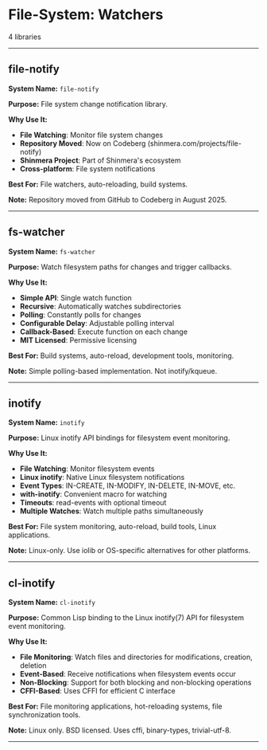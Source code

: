 # File-System: Watchers

4 libraries

---

## file-notify

**System Name:** `file-notify`

**Purpose:** File system change notification library.

**Why Use It:**
- **File Watching**: Monitor file system changes
- **Repository Moved**: Now on Codeberg (shinmera.com/projects/file-notify)
- **Shinmera Project**: Part of Shinmera's ecosystem
- **Cross-platform**: File system notifications

**Best For:** File watchers, auto-reloading, build systems.

**Note:** Repository moved from GitHub to Codeberg in August 2025.

---


## fs-watcher

**System Name:** `fs-watcher`

**Purpose:** Watch filesystem paths for changes and trigger callbacks.

**Why Use It:**
- **Simple API**: Single watch function
- **Recursive**: Automatically watches subdirectories
- **Polling**: Constantly polls for changes
- **Configurable Delay**: Adjustable polling interval
- **Callback-Based**: Execute function on each change
- **MIT Licensed**: Permissive licensing

**Best For:** Build systems, auto-reload, development tools, monitoring.

**Note:** Simple polling-based implementation. Not inotify/kqueue.

---


## inotify

**System Name:** `inotify`

**Purpose:** Linux inotify API bindings for filesystem event monitoring.

**Why Use It:**
- **File Watching**: Monitor filesystem events
- **Linux inotify**: Native Linux filesystem notifications
- **Event Types**: IN-CREATE, IN-MODIFY, IN-DELETE, IN-MOVE, etc.
- **with-inotify**: Convenient macro for watching
- **Timeouts**: read-events with optional timeout
- **Multiple Watches**: Watch multiple paths simultaneously

**Best For:** File system monitoring, auto-reload, build tools, Linux applications.

**Note:** Linux-only. Use iolib or OS-specific alternatives for other platforms.

---


## cl-inotify

**System Name:** `cl-inotify`

**Purpose:** Common Lisp binding to the Linux inotify(7) API for filesystem event monitoring.

**Why Use It:**
- **File Monitoring**: Watch files and directories for modifications, creation, deletion
- **Event-Based**: Receive notifications when filesystem events occur
- **Non-Blocking**: Support for both blocking and non-blocking operations
- **CFFI-Based**: Uses CFFI for efficient C interface

**Best For:** File monitoring applications, hot-reloading systems, file synchronization tools.

**Note:** Linux only. BSD licensed. Uses cffi, binary-types, trivial-utf-8.

---


